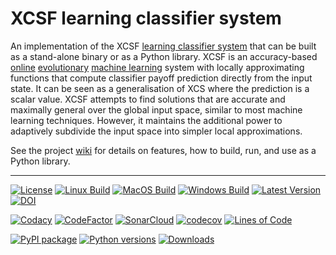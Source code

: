 # XCSF learning classifier system

An implementation of the XCSF [learning classifier system](https://en.wikipedia.org/wiki/Learning_classifier_system) that can be built as a stand-alone binary or as a Python library. XCSF is an accuracy-based [online](https://en.wikipedia.org/wiki/Online_machine_learning) [evolutionary](https://en.wikipedia.org/wiki/Evolutionary_computation) [machine learning](https://en.wikipedia.org/wiki/Machine_learning) system with locally approximating functions that compute classifier payoff prediction directly from the input state. It can be seen as a generalisation of XCS where the prediction is a scalar value. XCSF attempts to find solutions that are accurate and maximally general over the global input space, similar to most machine learning techniques. However, it maintains the additional power to adaptively subdivide the input space into simpler local approximations.

See the project [wiki](https://github.com/rpreen/xcsf/wiki) for details on features, how to build, run, and use as a Python library.

*******************************************************************************

[![License](https://img.shields.io/badge/License-GPL%20v3-blue.svg?style=flat)](http://www.gnu.org/licenses/gpl-3.0)
[![Linux Build](https://img.shields.io/github/actions/workflow/status/rpreen/xcsf/ubuntu_build.yml?branch=master&logo=linux&logoColor=white&style=flat&label=Ubuntu)](https://github.com/rpreen/xcsf/actions?query=workflow%3A%22Ubuntu+build%22)
[![MacOS Build](https://img.shields.io/github/actions/workflow/status/rpreen/xcsf/macOS_build.yml?branch=master&logo=apple&logoColor=white&style=flat&label=macOS)](https://github.com/rpreen/xcsf/actions?query=workflow%3A%22macOS+build%22)
[![Windows Build](https://img.shields.io/appveyor/build/rpreen/xcsf?logo=windows&logoColor=white&style=flat&label=Windows)](https://ci.appveyor.com/project/rpreen/xcsf)
[![Latest Version](https://img.shields.io/github/v/release/rpreen/xcsf?style=flat)](https://github.com/rpreen/xcsf/releases)
[![DOI](https://zenodo.org/badge/28035841.svg)](https://zenodo.org/badge/latestdoi/28035841)

[![Codacy](https://img.shields.io/codacy/grade/2213b9ad4e034482bf058d4598d1618b?logo=codacy&style=flat)](https://www.codacy.com/gh/rpreen/xcsf/dashboard)
[![CodeFactor](https://img.shields.io/codefactor/grade/github/rpreen/xcsf?logo=codefactor&style=flat)](https://www.codefactor.io/repository/github/rpreen/xcsf)
[![SonarCloud](https://sonarcloud.io/api/project_badges/measure?project=rpreen_xcsf&metric=alert_status)](https://sonarcloud.io/dashboard?id=rpreen_xcsf)
[![codecov](https://codecov.io/gh/rpreen/xcsf/branch/master/graph/badge.svg?token=3bfaTvmJ8d)](https://codecov.io/gh/rpreen/xcsf)
[![Lines of Code](https://sonarcloud.io/api/project_badges/measure?project=rpreen_xcsf&metric=ncloc)](https://sonarcloud.io/dashboard?id=rpreen_xcsf)

[![PyPI package](https://img.shields.io/pypi/v/xcsf.svg)](https://pypi.org/project/xcsf)
[![Python versions](https://img.shields.io/pypi/pyversions/xcsf.svg)](https://pypi.org/project/xcsf)
[![Downloads](https://static.pepy.tech/personalized-badge/xcsf?period=month&units=international_system&left_color=black&right_color=orange&left_text=PyPI%20downloads%20per%20month)](https://pepy.tech/project/xcsf)
